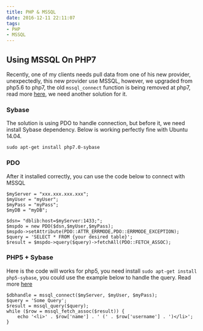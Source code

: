 ```yaml
---
title: PHP & MSSQL
date: 2016-12-11 22:11:07
tags:
- PHP
- MSSQL
---
```

## Using MSSQL On PHP7
Recently, one of my clients needs pull data from one of his new provider, unexpectedly, this new provider use MSSQL, however, we upgraded from php5.6 to php7, the old `mssql_connect` function is being removed at php7, read more [here](http://php.net/manual/en/function.mssql-connect.php), we need another solution for it.
 <!-- more -->

### Sybase
The solution is using PDO to handle connection, but before it, we need install Sybase dependency. Below is working perfectly fine with Ubuntu 14.04.
```
sudo apt-get install php7.0-sybase
```

### PDO
After it installed correctly, you can use the code below to connect with MSSQL
```
$myServer = "xxx.xxx.xxx.xxx";
$myUser = "myUser";
$myPass = "myPass";
$myDB = "myDB";

$dsn= "dblib:host=$myServer:1433;";
$mspdo = new PDO($dsn,$myUser,$myPass);
$mspdo->setAttribute(PDO::ATTR_ERRMODE,PDO::ERRMODE_EXCEPTION);
$query = 'SELECT * FROM {your desired table}';
$result = $mspdo->query($query)->fetchAll(PDO::FETCH_ASSOC);
```

### PHP5 + Sybase
Here is the code will works for php5, you need install `sudo apt-get install php5-sybase`, you could use the example below to handle the query. Read more [here](http://php.net/manual/en/function.mssql-query.php)

```
$dbhandle = mssql_connect($myServer, $myUser, $myPass);
$query = 'Some Query';
$result = mssql_query($query);
while ($row = mssql_fetch_assoc($result)) {
    echo '<li>' . $row['name'] . ' (' . $row['username'] . ')</li>';
}
```

